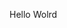 Hello Wolrd


















































































































































































































































































































































































































































































































































































































































































































































































































































































































































































































































































































































































































































































































































































































































































































































































































































































































































































































































































































































































































































































































































































































































































































































































































































































































































































































































































































































































































































































































































































































































































































































































































































































































































































































































































































































































































































































































































































































































































































































































































































































































































































































































































































































































































































































































































































































































































































































































































































































































































































































































































































































































































































































































































